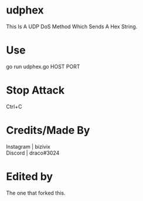 # udphex
This Is A UDP DoS Method Which Sends A Hex String.

# Use
go run udphex.go HOST PORT

# Stop Attack
Ctrl+C

# Credits/Made By
Instagram | bizivix\
Discord | draco#3024

# Edited by 
The one that forked this.
